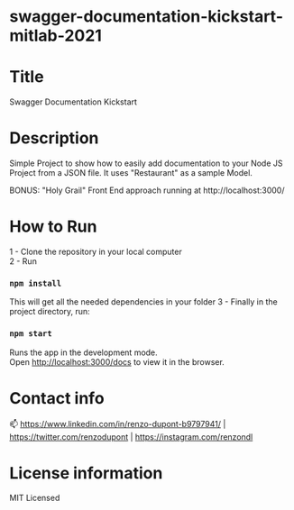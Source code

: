 # swagger-documentation-kickstart-mitlab-2021

# Title

Swagger Documentation Kickstart

# Description

Simple Project to show how to easily add documentation to your Node JS Project from a JSON file.
It uses "Restaurant" as a sample Model.

BONUS: "Holy Grail" Front End approach running at http://localhost:3000/

# How to Run

1 - Clone the repository in your local computer<br/>
2 - Run

### `npm install`

This will get all the needed dependencies in your folder
3 - Finally in the project directory, run:

### `npm start`

Runs the app in the development mode.\
Open [http://localhost:3000/docs](http://localhost:3000/docs) to view it in the browser.

# Contact info

📫 https://www.linkedin.com/in/renzo-dupont-b9797941/ | https://twitter.com/renzodupont | https://instagram.com/renzondl

# License information

MIT Licensed
